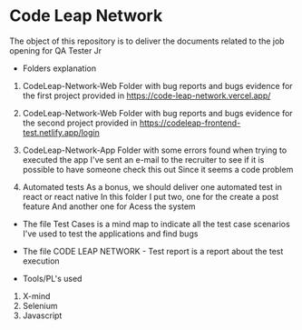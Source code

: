 # Code Leap Network

The object of this repository is to deliver the documents related to the job opening for QA Tester Jr

- Folders explanation

1. CodeLeap-Network-Web
Folder with bug reports and bugs evidence for the first project provided in
https://code-leap-network.vercel.app/

2. CodeLeap-Network-Web
Folder with bug reports and bugs evidence for the second project provided in 
https://codeleap-frontend-test.netlify.app/login

3. CodeLeap-Network-App
Folder with some errors found when trying to executed the app
I've sent an e-mail to the recruiter to see if it is possible to have someone check this out
Since it seems a code problem

4. Automated tests
As a bonus, we should deliver one automated test in react or react native
In this folder I put two, one for the create a post feature
And another one for Acess the system

* The file Test Cases is a mind map to indicate all the test case scenarios I've used
to test the applications and find bugs

* The file CODE LEAP NETWORK - Test report is a report about the test execution

- Tools/PL's used

1. X-mind
2. Selenium
3. Javascript
